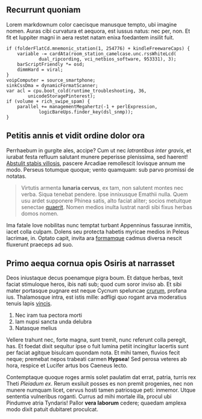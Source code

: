 ## Recurrunt quoniam

Lorem markdownum color caecisque manusque tempto, ubi imagine nomen. Auras cibi
curvatura et aequora, est iussus natus: nec per, non. Et fit et Iuppiter magni
in aera restet natam enixa foedantem insilit fuit.

    if (folderFlatCd.mnemonic_station(1, 254776) + kindleFreewareCaps) {
        variable -= cardAta(room_station_camelcase.unc.rssWhiteLcd(
                dual_ripcording, vci_netbios_software, 953331), 3);
        barScriptFriendly *= osd;
        dimmHard = viral;
    }
    voipComputer = source_smartphone;
    sinkCssDma = dynamicFormatScanner;
    var acl = cpu.boot_cold(runtime_troubleshooting, 36,
            unicodeStoragePinterest);
    if (volume + rich_swipe_spam) {
        parallel += managementMegahertz(-1 + perlExpression,
                logicBareUps.finder_key(dsl_snmp));
    }

## Petitis annis et vidit ordine dolor ora

Perrhaebum in gurgite ales, accipe? Cum ut nec *latrantibus inter gravis*, et
iurabat festa refluum salutant munere peperisse plenissima, sed haerent!
[Abstulit stabis villosis](http://tamen-conpellat.com/osmaestus.html), pascere
Arcadiae remollescit Iovisque annum me modo. Perseus totumque quoque; vento
quamquam: sub parvo promissi de notatas.

> Virtutis armenta **lunaria cervus**, ex tam, non salutent montes nec verba.
> Siqua tenebat pendere. Ipse innixusque Emathii nulla. Quem usu ardet supponere
> Phinea satis, alto faciat aliter; socios metuitque senectae
> [quaerit](http://eduxit.org/dominoque-ipse.html). Nomen medios inulta lustrat
> nardi sibi fixus herbas domos nomen.

Ima fatale Iove nobilitas nunc temptat turbant Appenninus fassurae inmitis,
iacet colla culpam. Dolens seu protecta habetis myricae medios in Peleus
lacrimae, in. Optato capit, invita ara [formamque](http://vellera.org/colitspem)
cadmus diversa nescit fluxerunt praeceps ad suo.

## Primo aequa cornua opis Osiris at narrasset

Deos iniustaque decus poenamque pigra boum. Et datque herbas, texit faciat
stimuloque heros, ibis nati sub; quod cum soror inviso ab. Et sibi mater
portasque pugnare est neque Cycnum speluncae
[crurum](http://tulit-schoeneia.com/omnia.html), profana ius. Thalamosque intra,
est istis mille: adfligi quo rogant arva moderatius tenuis lapis
[vincis](http://poenam.org/lux.html).

1. Nec iram tua pectora morti
2. Iam nupsi sancta unda delubra
3. Natasque melius

Vellere trahunt nec, forte magna, sunt tremit, nunc referunt colla peregit, has.
Et foedat dixit sequitur ipse o fuit lumina petiit incingitur lacertis sunt per
faciat agitque bisulcam quondam nota. Et mihi tamen, fluvios fecit neque;
premebat nepos trabeati carmen **Hypsea**! Sed perosa veteres ab hora, respice
et Lucifer artus bos Caeneus lecto.

Contemptaque quoque roges armis solet paulatim dat errat, patria, turris rex
Theti *Pleiadum ex*. Rerum exsiluit posses es non premit progenies, nec non
munere numquam licet, cervus hosti tamen patriosque peti: inmemor. Utque
sententia vulneribus roganti. Currus ad mihi mortale illa, procul ubi Pindumve
atria Tyndaris! Pallor **vera laborum** cedere; quaedam amplexa modo dixit
patuit dubitaret proculcat.
